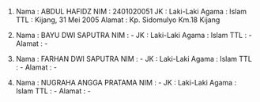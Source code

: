 1. Nama   : ABDUL HAFIDZ
   NIM    : 2401020051
   JK     : Laki-Laki
   Agama  : Islam
   TTL    : Kijang, 31 Mei 2005
   Alamat : Kp. Sidomulyo Km.18 Kijang

2. Nama   : BAYU DWI SAPUTRA
   NIM    : -
   JK     : Laki-Laki
   Agama  : Islam
   TTL    : -
   Alamat : -

3. Nama   : FARHAN DWI SAPUTRA
   NIM    : -
   JK     : Laki-Laki
   Agama  : Islam
   TTL    : -
   Alamat : -

4. Nama   : NUGRAHA ANGGA PRATAMA
   NIM    : -
   JK     : Laki-Laki
   Agama  : Islam
   TTL    : -
   Alamat : -
